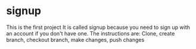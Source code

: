 # signup
This is the first project
It is called signup because you need to sign up with an account if you don't have one.
The instructions are:
Clone, create branch, checkout branch, make changes, push changes
